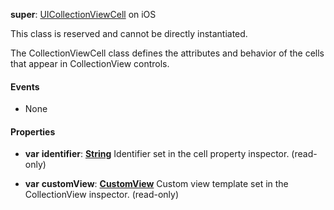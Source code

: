 **super**: [UICollectionViewCell](UICollectionViewCell.md) on iOS

This class is reserved and cannot be directly instantiated.

The CollectionViewCell class defines the attributes and behavior of the cells that appear in CollectionView controls.

#### Events

* None

#### Properties

* **var** **identifier**: **[String](../gravity/types.md)**
Identifier set in the cell property inspector. \(read-only\)

* **var** **customView**: **[CustomView](CustomView.md)**
Custom view template set in the CollectionView inspector. \(read-only\)





